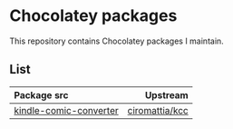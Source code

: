# Chocolatey packages
This repository contains Chocolatey packages I maintain.
## List
| Package src | Upstream |
|:------------- |-------------:|
| [kindle-comic-converter](kindle-comic-converter/) | [ciromattia/kcc](https://github.com/ciromattia/kcc) |